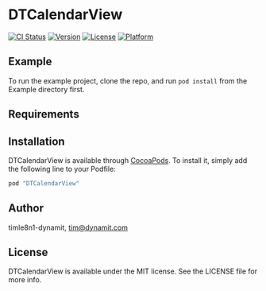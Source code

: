 # DTCalendarView

[![CI Status](http://img.shields.io/travis/timle8n1-dynamit/DTCalendarView.svg?style=flat)](https://travis-ci.org/timle8n1-dynamit/DTCalendarView)
[![Version](https://img.shields.io/cocoapods/v/DTCalendarView.svg?style=flat)](http://cocoapods.org/pods/DTCalendarView)
[![License](https://img.shields.io/cocoapods/l/DTCalendarView.svg?style=flat)](http://cocoapods.org/pods/DTCalendarView)
[![Platform](https://img.shields.io/cocoapods/p/DTCalendarView.svg?style=flat)](http://cocoapods.org/pods/DTCalendarView)

## Example

To run the example project, clone the repo, and run `pod install` from the Example directory first.

## Requirements

## Installation

DTCalendarView is available through [CocoaPods](http://cocoapods.org). To install
it, simply add the following line to your Podfile:

```ruby
pod "DTCalendarView"
```

## Author

timle8n1-dynamit, tim@dynamit.com

## License

DTCalendarView is available under the MIT license. See the LICENSE file for more info.
